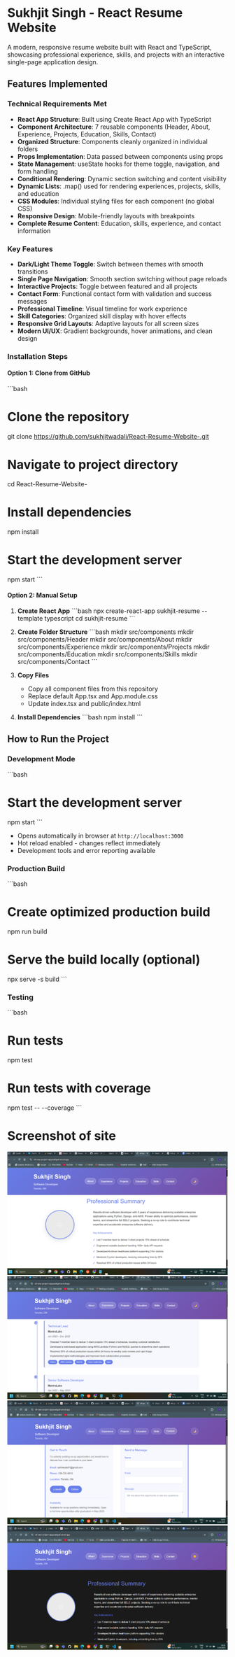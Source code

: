 # Sukhjit Singh - React Resume Website

A modern, responsive resume website built with React and TypeScript, showcasing professional experience, skills, and projects with an interactive single-page application design.

##  Features Implemented

###  Technical Requirements Met
- **React App Structure**: Built using Create React App with TypeScript
- **Component Architecture**: 7 reusable components (Header, About, Experience, Projects, Education, Skills, Contact)
- **Organized Structure**: Components cleanly organized in individual folders
- **Props Implementation**: Data passed between components using props
- **State Management**: useState hooks for theme toggle, navigation, and form handling
- **Conditional Rendering**: Dynamic section switching and content visibility
- **Dynamic Lists**: .map() used for rendering experiences, projects, skills, and education
- **CSS Modules**: Individual styling files for each component (no global CSS)
- **Responsive Design**: Mobile-friendly layouts with breakpoints
- **Complete Resume Content**: Education, skills, experience, and contact information

###  Key Features
- **Dark/Light Theme Toggle**: Switch between themes with smooth transitions
- **Single Page Navigation**: Smooth section switching without page reloads
- **Interactive Projects**: Toggle between featured and all projects
- **Contact Form**: Functional contact form with validation and success messages
- **Professional Timeline**: Visual timeline for work experience
- **Skill Categories**: Organized skill display with hover effects
- **Responsive Grid Layouts**: Adaptive layouts for all screen sizes
- **Modern UI/UX**: Gradient backgrounds, hover animations, and clean design




### Installation Steps

#### Option 1: Clone from GitHub
\`\`\`bash
# Clone the repository
git clone https://github.com/sukhjitwadali/React-Resume-Website-.git

# Navigate to project directory
cd React-Resume-Website-

# Install dependencies
npm install

# Start the development server
npm start
\`\`\`

#### Option 2: Manual Setup
1. **Create React App**
   \`\`\`bash
   npx create-react-app sukhjit-resume --template typescript
   cd sukhjit-resume
   \`\`\`

2. **Create Folder Structure**
   \`\`\`bash
   mkdir src/components
   mkdir src/components/Header
   mkdir src/components/About
   mkdir src/components/Experience
   mkdir src/components/Projects
   mkdir src/components/Education
   mkdir src/components/Skills
   mkdir src/components/Contact
   \`\`\`

3. **Copy Files**
   - Copy all component files from this repository
   - Replace default App.tsx and App.module.css
   - Update index.tsx and public/index.html

4. **Install Dependencies**
   \`\`\`bash
   npm install
   \`\`\`

##  How to Run the Project

### Development Mode
\`\`\`bash
# Start the development server
npm start
\`\`\`
- Opens automatically in browser at `http://localhost:3000`
- Hot reload enabled - changes reflect immediately
- Development tools and error reporting available

### Production Build
\`\`\`bash
# Create optimized production build
npm run build

# Serve the build locally (optional)
npx serve -s build
\`\`\`

### Testing
\`\`\`bash
# Run tests
npm test

# Run tests with coverage
npm test -- --coverage
\`\`\`


# Screenshot of site
![alt text](image.png)
![alt text](image-1.png)
![alt text](image-2.png)
![alt text](image-3.png)